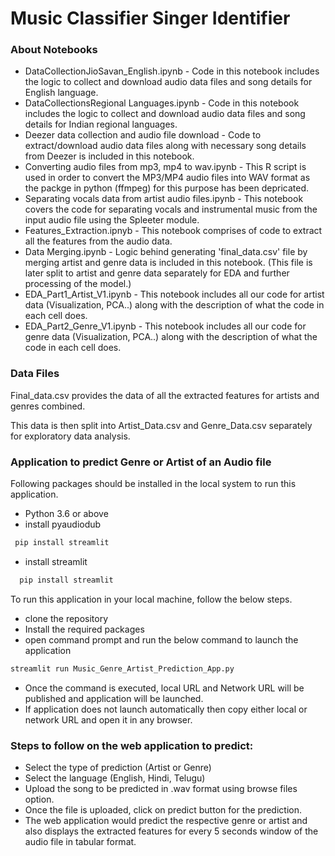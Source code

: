# Music Classifier Singer Identifier

### About Notebooks

- DataCollectionJioSavan_English.ipynb 			- Code in this notebook includes the logic to collect and download audio data files and song details for English language.
- DataCollectionsRegional Languages.ipynb 		- Code in this notebook includes the logic to collect and download audio data files and song details for Indian regional languages.
- Deezer data collection and audio file download		- Code to extract/download audio data files along with necessary song details from Deezer is included in this notebook.
- Converting audio files from mp3, mp4 to wav.ipynb 	- This R script is used in order to convert the MP3/MP4 audio files into WAV format as the packge in python (ffmpeg) for this purpose has been depricated.
- Separating vocals data from artist audio files.ipynb 	- This notebook covers the code for separating vocals and instrumental music from the input audio file using the Spleeter module.
- Features_Extraction.ipnyb        				- This notebook comprises of code to extract all the features from the audio data.
- Data Merging.ipynb					- Logic behind generating 'final_data.csv' file by merging artist and genre data is included in this notebook.
							  (This file is later split to artist and genre data separately for EDA and further processing of the model.)
- EDA_Part1_Artist_V1.ipynb 				- This notebook includes all our code for artist data (Visualization, PCA..) along with the description of what the code in each cell does.
- EDA_Part2_Genre_V1.ipynb  				- This notebook includes all our code for genre  data (Visualization, PCA..) along with the description of what the code in each cell does.

### Data Files
Final_data.csv provides the data of all the extracted features for artists and genres combined.

This data is then split into Artist_Data.csv and Genre_Data.csv separately for exploratory data analysis.



### Application to predict Genre or Artist of an Audio file

 

Following packages should be installed in the local system to run this application.

 

- Python 3.6 or above
- install pyaudiodub
 ```python
  pip install streamlit
  ```
- install streamlit
```python
  pip install streamlit
```

 

To run this application in your local machine, follow the below steps.

 

- clone the repository
- Install the required packages
- open command prompt and run the below command to launch the application
```cmd
streamlit run Music_Genre_Artist_Prediction_App.py
```
- Once the command is executed, local URL and Network URL will be published and application will be launched.
- If application does not launch automatically then copy either local or network URL and open it in any browser.

 

### Steps to follow on the web application to predict:
- Select the type of prediction (Artist or Genre)
- Select the language (English, Hindi, Telugu)
- Upload the song to be predicted in .wav format using browse files option.
- Once the file is uploaded, click on predict button for the prediction.
- The web application would predict the respective genre or artist and also displays the extracted features for every 5 seconds window of the audio file in tabular format.

